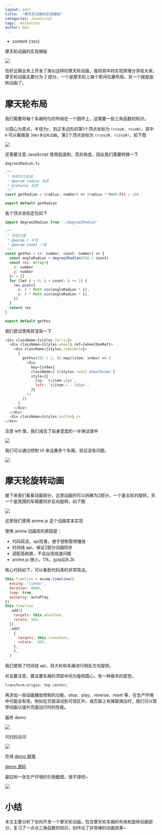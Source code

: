 ```yaml
---
layout: post
title:  "摩天轮动画的实现揭秘"
categories: JavaScript
tags:  Animation
author: HyG
---
```


* content
{:toc}

摩天轮动画的实现揭秘

![](https://gw.alicdn.com/imgextra/i2/O1CN01WMJfsa23yty2Z4YOn_!!6000000007325-1-tps-600-329.gif)

恰好近期业务上开发了类似这样的摩天轮动画，我将其中的实现原理分享给大家。摩天轮动画主要分为 2 部分，一个是摩天轮上每个房间位置布局，另一个就是旋转动画了。





# 摩天轮布局

我们需要将每个车厢均匀的布局在一个圆环上，这需要一些三角函数的知识。

以圆心为原点，半径为r，则正多边形的第1个顶点坐标为 `(rcosθ, rsinθ)`，其中 `θ` 可以看做是 `360/多边形边数`。第2个顶点坐标为 `(rcos2θ, rsin2θ)`，如下图

![](https://gw.alicdn.com/imgextra/i1/O1CN01vucWNA1GKg0lvyXPs_!!6000000000604-2-tps-807-585.png)

还需要注意 JavaScript 使用弧度制，而非角度，因此我们需要转换一下

`degree2Radian.ts`

```js
/**
 * 角度转为弧度
 * @param radius 角度
 * @returns 弧度
 */
const getRadian = (radius: number) => (radius * Math.PI) / 180

export default getRadian
```

各个顶点坐标定位如下

```js
import degree2Radian from './degree2Radian'

/**
 * 获取位置
 * @param r 半径
 * @param count 个数
 */
const getPos = (r: number, count: number) => {
  const angleRadian = degree2Radian(360 / count)
  const res: Array<{
    x: number
    y: number
  }> = []
  for (let i = 0; i < count; i += 1) {
    res.push({
      x: r * Math.cos(angleRadian * i),
      y: r * Math.sin(angleRadian * i),
    })
  }
  return res
}

export default getPos
```

我们尝试使用其渲染一下

```js
<div className={styles.ferris}>
  <div className={styles.wheel} ref={wheelDomRef}>
    <div className={styles.roomsArea}>
      {
        getPos(202 / 2, 8).map((item, index) => (
          <div
            key={index}
            className={`${styles.room} wheelRooms`}
            style={{
              top: `${item.y}px`,
              left: `${item.x - 20}px`,
            }}
          />
        ))
      }
    </div>
  </div>
  <div className={styles.bottom} />
</div>
```

注意 left 值，我们减去了自身宽度的一半保证居中

![](https://gw.alicdn.com/imgextra/i4/O1CN01Whjysk1U1oJbwgmcm_!!6000000002458-2-tps-756-420.png)

我们可以通过控制 UI 来设置多个车厢，验证没有问题。

![](https://gw.alicdn.com/imgextra/i4/O1CN01YbapA224kX9sxhCZh_!!6000000007429-1-tps-600-354.gif)

# 摩天轮旋转动画

接下来我们看看动画部分，这里动画的可以拆解为2部分，一个是主轮的旋转，另一个是周围的车厢要同步反向旋转。如下图

![](https://gw.alicdn.com/imgextra/i1/O1CN01cMfM4F1yTEVAdKWjz_!!6000000006579-2-tps-538-549.png)

这里我们使用 anime.js 这个动画库来实现

使用 anime 动画库的原因是：
- 代码简洁，api完善，便于控制暂停播放
- 时间线 api，保证2部分动画同步
- 适配高刷屏，不会出现倍速问题
- anime.js 很小，17k，gzip后8.2k

核心代码如下，可以看到代码真的非常简洁。

```js
this.timeline = anime.timeline({
  easing: 'linear',
  duration: 8000,
  loop: true,
  autoplay: autoPlay,
})
this.timeline
  .add({
    targets: this.wheelDom,
    rotate: 360,
  })
  .add(
    {
      targets: this.roomsDoms,
      rotate: -360,
    },
    0,
  )
```

我们使用了时间线 api，将大轮和车厢进行相反方向旋转。

并且要注意，要设置车厢的顶部中间为旋转圆心，有一种悬吊的感觉。

```css
transform-origin: top center;
```

再添加一些动画播放控制的功能，stop、play、reverse、reset 等，在生产环境中可能会有用，例如在页面滚动到可视区外，或页面上有弹窗弹出时，我们可以暂停动画以提升页面运行时的性能。

最终 demo

![](https://gw.alicdn.com/imgextra/i1/O1CN01vMIISX1GHvdQCHvsB_!!6000000000598-1-tps-500-281.gif)

可扫码访问

![](https://gw.alicdn.com/imgextra/i1/O1CN01g3TIqr1SEySyIIqeC_!!6000000002216-2-tps-200-200.png)

在线 [demo 链接](https://gaohaoyang.github.io/demos/#/FerrisWheel)

[demo 源码](https://github.com/Gaohaoyang/demos/tree/main/src/FerrisWheel)

最后附一张生产环境的引用截图，很不错吧~

![](https://gw.alicdn.com/imgextra/i2/O1CN01yfrf7X1yNHM49XI9g_!!6000000006566-1-tps-320-398.gif)

# 小结

本文主要分析了如何开发一个摩天轮动画，包含摩天轮车厢的布局和旋转动画部分，复习了一点点三角函数的知识，创作出了非常棒的动画效果~
